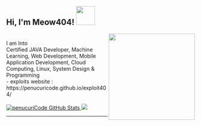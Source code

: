 <h2>Hi, I'm Meow404! <img src="https://media.giphy.com/media/12oufCB0MyZ1Go/giphy.gif" width="50"></h2>
<img align='right' src="https://steamuserimages-a.akamaihd.net/ugc/788539568426486687/A953AF6B5645E476D70A4187E7DF7B1B55B5444F/" width="230">
<br/>
I am Into
<br/>
Certified JAVA Developer, Machine Learning, Web Development, Mobile Application Development, Cloud Computing, Linux, System Design & Programming
<br>
- exploits website : https://penucuricode.github.io/exploit404/

<br>

<br/>

<a href="https://github.com/penucuriCode">
  <img src="https://github-readme-stats.vercel.app/api?username=penucuriCode&show_icons=true&theme=blue-green&layout=compact" alt="penucuriCode GitHub Stats" />
</a>
<a href="https://github.com/evildevill">
  <img src="https://github-readme-stats.vercel.app/api/top-langs/?username=penucuriCode&show_icons=true&theme=blue-green&layout=compact" alt"Most use languages"/>
</a>
<br />

*************
